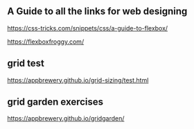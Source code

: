 ## A Guide to all the links for web designing

https://css-tricks.com/snippets/css/a-guide-to-flexbox/

https://flexboxfroggy.com/

## grid test
https://appbrewery.github.io/grid-sizing/test.html

## grid garden exercises

https://appbrewery.github.io/gridgarden/



